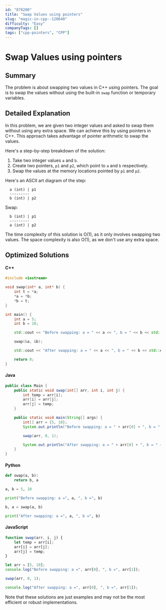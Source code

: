 ```yaml
---
id: "878200"
title: "Swap Values using pointers"
slug: "magic-in-cpp--120640"
difficulty: "Easy"
companyTags: []
tags: ["cpp-pointers", "CPP"]
---
```


**Swap Values using pointers**
==================================================

## Summary
The problem is about swapping two values in C++ using pointers. The goal is to swap the values without using the built-in `swap` function or temporary variables.

## Detailed Explanation
In this problem, we are given two integer values and asked to swap them without using any extra space. We can achieve this by using pointers in C++. This approach takes advantage of pointer arithmetic to swap the values.

Here's a step-by-step breakdown of the solution:

1. Take two integer values `a` and `b`.
2. Create two pointers, `p1` and `p2`, which point to `a` and `b` respectively.
3. Swap the values at the memory locations pointed by `p1` and `p2`.

Here's an ASCII art diagram of the step:

```
  a (int) | p1
  ---------
  b (int) | p2
```

Swap:
```
  b (int) | p1
  ---------
  a (int) | p2
```

The time complexity of this solution is O(1), as it only involves swapping two values. The space complexity is also O(1), as we don't use any extra space.

## Optimized Solutions

#### C++
```cpp
#include <iostream>

void swap(int* a, int* b) {
    int t = *a;
    *a = *b;
    *b = t;
}

int main() {
    int a = 5;
    int b = 10;

    std::cout << "Before swapping: a = " << a << ", b = " << b << std::endl;

    swap(&a, &b);

    std::cout << "After swapping: a = " << a << ", b = " << b << std::endl;

    return 0;
}
```

#### Java
```java
public class Main {
    public static void swap(int[] arr, int i, int j) {
        int temp = arr[i];
        arr[i] = arr[j];
        arr[j] = temp;
    }

    public static void main(String[] args) {
        int[] arr = {5, 10};
        System.out.println("Before swapping: a = " + arr[0] + ", b = " + arr[1]);

        swap(arr, 0, 1);

        System.out.println("After swapping: a = " + arr[0] + ", b = " + arr[1]);
    }
}
```

#### Python
```python
def swap(a, b):
    return b, a

a, b = 5, 10

print("Before swapping: a =", a, ", b =", b)

b, a = swap(a, b)

print("After swapping: a =", a, ", b =", b)
```

#### JavaScript
```javascript
function swap(arr, i, j) {
    let temp = arr[i];
    arr[i] = arr[j];
    arr[j] = temp;
}

let arr = [5, 10];
console.log("Before swapping: a =", arr[0], ", b =", arr[1]);

swap(arr, 0, 1);

console.log("After swapping: a =", arr[0], ", b =", arr[1]);
```

Note that these solutions are just examples and may not be the most efficient or robust implementations.